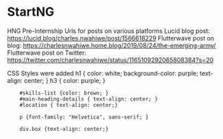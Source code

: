 # StartNG
 HNG Pre-Internship
Urls for posts on various platforms 
Lucid blog post:  https://lucid.blog/charles.nwahiwe/post/1566618229
Flutterwave post on blog: https://charlesnwahiwe.home.blog/2019/08/24/the-emerging-army/
Flutterwave post on Twitter: https://twitter.com/charlesnwahiwe/status/1165109292065808384?s=20


CSS Styles were added
h1 { color: white; background-color: purple; text-align: center; }
		h3 { color: purple; 		}
			
		#skills-list {color: brown; }
		#main-heading-details { text-align: center; }
		#location { text-align: center;}
			
		p {font-family: "Helvetica", sans-serif; }
		
		div.box {text-align: center;}
		